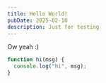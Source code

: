 ```yaml
---
title: Hello World!
pubDate: 2025-02-10
description: Just for testing
---
```


Ow yeah :)

```javascript
function hi(msg) {
  console.log("hi", msg);
}
```
